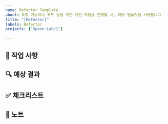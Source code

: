 ```yaml
---
name: Refector Template
about: 특정 기능이나 코드 등을 위한 개선 작업을 진행할 시, 해당 템플릿을 사용합니다.
title: "[Refector]"
labels: Refector
projects: ["Spoon-Lab/1"]

---
```


## 🧰 작업 사항
<!-- 이슈를 생성한 이유나 어떤 작업을 진행할 것인지 내용을 작성합니다.  -->

## 🔍 예상 결과
<!-- 이슈 작업 후에 적용될 예상되는 결과를 작성합니다. -->

## ✅ 체크리스트
<!-- 해당 사항은 선택입니다. -->
<!-- 작업와 관련하여 최소한으로 구현되거나, 적용되어야 할 사항들을 기록합니다. -->
<!-- 본인이 작업하면서 어떤 일을 해야할지 정리하고 관리하고 싶다면 적극적으로 활용해보셔도 좋아요. -->

## 🔖 노트
<!-- 해당 사항은 선택입니다. -->
<!-- 기능과 관련하여 참고할 내용이나 디자인이 있을 시 추가합니다. -->

